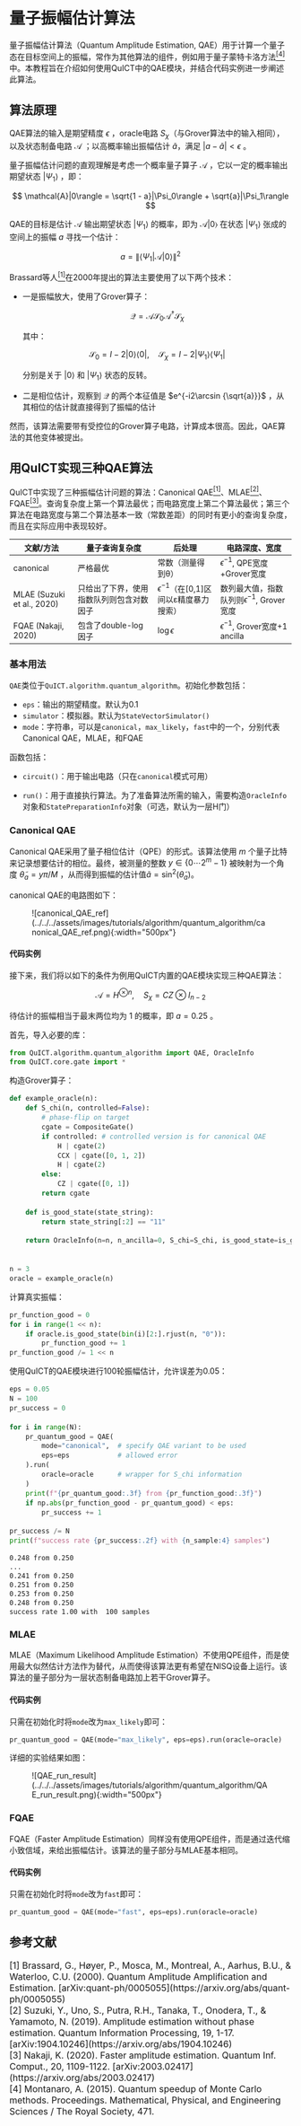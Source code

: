 # 量子振幅估计算法

量子振幅估计算法（Quantum Amplitude Estimation, QAE）用于计算一个量子态在目标空间上的振幅，常作为其他算法的组件，例如用于量子蒙特卡洛方法[<sup>[4]</sup>](#refer4)中。本教程旨在介绍如何使用QuICT中的QAE模块，并结合代码实例进一步阐述此算法。

## 算法原理 

QAE算法的输入是期望精度 $\epsilon$ ，oracle电路 $S_\chi$（与Grover算法中的输入相同），以及状态制备电路 $\mathcal{A}$ ；以高概率输出振幅估计 $\tilde a$，满足 $|a-\tilde a|<\epsilon$ 。

量子振幅估计问题的直观理解是考虑一个概率量子算子 $\mathcal{A}$ ，它以一定的概率输出期望状态 $|\Psi_1\rangle$ ，即：

$$
\mathcal{A}|0\rangle = \sqrt{1 - a}|\Psi_0\rangle + \sqrt{a}|\Psi_1\rangle
$$

QAE的目标是估计 $\mathcal{A}$ 输出期望状态 $|\Psi_1\rangle$ 的概率，即为 $\mathcal{A} | 0\rangle$ 在状态 $|\Psi_1\rangle$ 张成的空间上的振幅 $a$ 寻找一个估计：

$$
a = \|\langle\Psi_1 | \mathcal{A} | 0\rangle\|^2
$$

Brassard等人[<sup>[1]</sup>](#refer1)在2000年提出的算法主要使用了以下两个技术：

- 一是振幅放大，使用了Grover算子：

    $$
    \mathcal{Q} = \mathcal{A}\mathcal{S}_0\mathcal{A}^\dagger\mathcal{S}_{\chi}
    $$

    其中：

    $$
    \mathcal{S}_0=I-2|0⟩⟨0|, \quad \mathcal{S}_{\chi}=I-2|\Psi_1⟩⟨\Psi_1|
    $$

    分别是关于 $|0\rangle$ 和 $|\Psi_1\rangle$ 状态的反转。

- 二是相位估计，观察到 $\mathcal{Q}$ 的两个本征值是 $e^{-i2\arcsin {\sqrt{a}}}$ ，从其相位的估计就直接得到了振幅的估计

然而，该算法需要带有受控位的Grover算子电路，计算成本很高。因此，QAE算法的其他变体被提出。

## 用QuICT实现三种QAE算法

QuICT中实现了三种振幅估计问题的算法：Canonical QAE[<sup>[1]</sup>](#refer1)、MLAE[<sup>[2]</sup>](#refer2)、FQAE[<sup>[3]</sup>](#refer3)。查询复杂度上第一个算法最优；而电路宽度上第二个算法最优；第三个算法在电路宽度与第二个算法基本一致（常数差距）的同时有更小的查询复杂度，而且在实际应用中表现较好。

| 文献/方法                                  | 量子查询复杂度                            | 后处理                                        | 电路深度、宽度                                    |
| ------------------------------------------ | ---------------------------------------- | --------------------------------------------- | ------------------------------------------------- |
| canonical                                  | 严格最优                                 | 常数（测量得到θ）                             | $\epsilon^{-1}$, QPE宽度+Grover宽度               |
| MLAE (Suzuki et al., 2020)                 | 只给出了下界，使用指数队列则包含对数因子 | $\epsilon^{-1}$（在[0,1]区间以ε精度暴力搜索） | 数列最大值，指数队列则$\epsilon^{-1}$, Grover宽度 |
| FQAE (Nakaji, 2020)                        | 包含了double-log因子                     | $\log \epsilon$                               | $\epsilon^{-1}$, Grover宽度+1 ancilla             |

### 基本用法

`QAE`类位于`QuICT.algorithm.quantum_algorithm`。初始化参数包括：

- `eps`：输出的期望精度。默认为0.1
- `simulator`：模拟器。默认为`StateVectorSimulator()`
- `mode`：字符串，可以是`canonical`，`max_likely`，`fast`中的一个，分别代表Canonical QAE，MLAE，和FQAE

函数包括：

- `circuit()`：用于输出电路（只在`canonical`模式可用）

- `run()`：用于直接执行算法。为了准备算法所需的输入，需要构造`OracleInfo`对象和`StatePreparationInfo`对象（可选，默认为一层H门）

### Canonical QAE

Canonical QAE采用了量子相位估计（QPE）的形式。该算法使用 $m$ 个量子比特来记录想要估计的相位。最终，被测量的整数 $y\in\{0\cdots 2^m - 1\}$ 被映射为一个角度 $\tilde θ_a = y\pi/M$ ，从而得到振幅的估计值$\tilde a =\sin^2(\tilde\theta_a)$。

canonical QAE的电路图如下：

<figure markdown>
![canonical_QAE_ref](../../../assets/images/tutorials/algorithm/quantum_algorithm/canonical_QAE_ref.png){:width="500px"}
</figure>

#### 代码实例

接下来，我们将以如下的条件为例用QuICT内置的QAE模块实现三种QAE算法：

$$
\mathcal{A}=H^{\otimes n}, \quad S_\chi=CZ \otimes I_{n-2}
$$

待估计的振幅相当于最末两位均为 $1$ 的概率，即 $a=0.25$ 。

首先，导入必要的库：

``` python
from QuICT.algorithm.quantum_algorithm import QAE, OracleInfo
from QuICT.core.gate import *
```

构造Grover算子：

``` python
def example_oracle(n):
    def S_chi(n, controlled=False):
        # phase-flip on target
        cgate = CompositeGate()
        if controlled: # controlled version is for canonical QAE
            H | cgate(2)
            CCX | cgate([0, 1, 2])
            H | cgate(2)
        else:
            CZ | cgate([0, 1])
        return cgate

    def is_good_state(state_string):
        return state_string[:2] == "11"

    return OracleInfo(n=n, n_ancilla=0, S_chi=S_chi, is_good_state=is_good_state)


n = 3
oracle = example_oracle(n)
```

计算真实振幅：

``` python
pr_function_good = 0
for i in range(1 << n):
    if oracle.is_good_state(bin(i)[2:].rjust(n, "0")):
        pr_function_good += 1
pr_function_good /= 1 << n

```

使用QuICT的QAE模块进行100轮振幅估计，允许误差为0.05：

``` python
eps = 0.05
N = 100
pr_success = 0

for i in range(N):
    pr_quantum_good = QAE(
        mode="canonical",  # specify QAE variant to be used
        eps=eps            # allowed error
    ).run(
        oracle=oracle      # wrapper for S_chi information
    )
    print(f"{pr_quantum_good:.3f} from {pr_function_good:.3f}")
    if np.abs(pr_function_good - pr_quantum_good) < eps:
        pr_success += 1

pr_success /= N
print(f"success rate {pr_success:.2f} with {n_sample:4} samples")
```

```
0.248 from 0.250
...
0.241 from 0.250
0.251 from 0.250
0.253 from 0.250
0.248 from 0.250
success rate 1.00 with  100 samples
```

### MLAE

MLAE（Maximum Likelihood Amplitude Estimation）不使用QPE组件，而是使用最大似然估计方法作为替代，从而使得该算法更有希望在NISQ设备上运行。该算法的量子部分为一层状态制备电路加上若干Grover算子。

#### 代码实例

只需在初始化时将`mode`改为`max_likely`即可：

``` python
pr_quantum_good = QAE(mode="max_likely", eps=eps).run(oracle=oracle)
```

详细的实验结果如图：

<figure markdown>
![QAE_run_result](../../../assets/images/tutorials/algorithm/quantum_algorithm/QAE_run_result.png){:width="500px"}
</figure>

### FQAE

FQAE（Faster Amplitude Estimation）同样没有使用QPE组件，而是通过迭代缩小致信域，来给出振幅估计。该算法的量子部分与MLAE基本相同。

#### 代码实例

只需在初始化时将`mode`改为`fast`即可：


``` python
pr_quantum_good = QAE(mode="fast", eps=eps).run(oracle=oracle)
```

## 参考文献

<div id="refer1"></div>
<font size=3>
[1] Brassard, G., Høyer, P., Mosca, M., Montreal, A., Aarhus, B.U., & Waterloo, C.U. (2000). Quantum Amplitude Amplification and Estimation. [arXiv:quant-ph/0005055](https://arxiv.org/abs/quant-ph/0005055)
</font>

<div id="refer2"></div>
<font size=3>
[2] Suzuki, Y., Uno, S., Putra, R.H., Tanaka, T., Onodera, T., & Yamamoto, N. (2019). Amplitude estimation without phase estimation. Quantum Information Processing, 19, 1-17. [arXiv:1904.10246](https://arxiv.org/abs/1904.10246)
</font>

<div id="refer3"></div>
<font size=3>
[3] Nakaji, K. (2020). Faster amplitude estimation. Quantum Inf. Comput., 20, 1109-1122. [arXiv:2003.02417](https://arxiv.org/abs/2003.02417)
</font>

<div id="refer4"></div>
<font size=3>
[4] Montanaro, A. (2015). Quantum speedup of Monte Carlo methods. Proceedings. Mathematical, Physical, and Engineering Sciences / The Royal Society, 471.
</font>